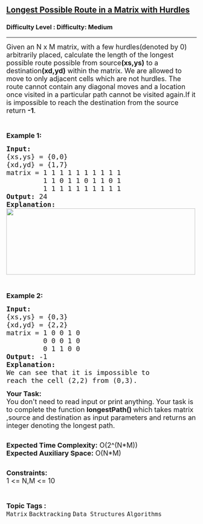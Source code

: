 <h2><a href="https://www.geeksforgeeks.org/problems/longest-possible-route-in-a-matrix-with-hurdles/1">Longest Possible Route in a Matrix with Hurdles</a></h2><h3>Difficulty Level : Difficulty: Medium</h3><hr><div class="problems_problem_content__Xm_eO"><p><span style="font-size: 18px;">Given an N&nbsp;x M&nbsp;matrix, with a few hurdles(denoted by 0) arbitrarily placed, calculate the length of the longest possible route possible from source<strong>(xs,ys)</strong> to a destination<strong>(xd,yd)</strong> within the matrix. We are allowed to move to only adjacent cells which are not hurdles. The route cannot contain any diagonal moves and a location once visited in a particular path cannot be visited again.If it is impossible to reach the destination from the source return <strong>-1</strong>.</span></p>
<p>&nbsp;</p>
<p><strong><span style="font-size: 18px;">Example 1:</span></strong></p>
<pre><strong><span style="font-size: 18px;">Input:</span></strong>
<span style="font-size: 18px;">{xs,ys} = {0,0}</span>
<span style="font-size: 18px;">{xd,yd} = {1,7}</span>
<span style="font-size: 18px;">matrix = 1 1 1 1 1 1 1 1 1 1</span>
<span style="font-size: 18px;">         1 1 0 1 1 0 1 1 0 1</span>
<span style="font-size: 18px;">         1 1 1 1 1 1 1 1 1 1</span>
<strong><span style="font-size: 18px;">Output: </span></strong><span style="font-size: 18px;">24</span>
<strong><span style="font-size: 18px;">Explanation:</span></strong>
<strong><span style="font-size: 18px;"><img style="height: 175px; width: 500px;" src="https://media.geeksforgeeks.org/wp-content/cdn-uploads/matrix_highlight.png" alt=""></span></strong></pre>
<p>&nbsp;</p>
<p><strong><span style="font-size: 18px;">Example 2:</span></strong></p>
<pre><strong><span style="font-size: 18px;">Input: </span></strong>
<span style="font-size: 18px;">{xs,ys} = {0,3}</span>
<span style="font-size: 18px;">{xd,yd} = {2,2}</span>
<span style="font-size: 18px;">matrix =<strong><span style="font-size: 18px;"> </span></strong>1 0 0 1 0</span>
<span style="font-size: 18px;">         0 0 0 1 0</span>
<span style="font-size: 18px;">         0 1 1 0 0</span>
<strong><span style="font-size: 18px;">Output: </span></strong><span style="font-size: 18px;">-1</span>
<strong><span style="font-size: 18px;">Explanation:</span></strong>
<span style="font-size: 18px;">We can see that it is impossible to</span>
<span style="font-size: 18px;">reach the cell (2,2) from (0,3).</span>
</pre>
<p><span style="font-size: 18px;"><strong>Your Task:</strong><br>You don't need to read input or print anything. Your task is to complete the function&nbsp;<strong>longestPath()&nbsp;</strong>which takes matrix ,source and destination as&nbsp;input parameters and returns an integer denoting the longest path.</span></p>
<p><br><span style="font-size: 18px;"><strong>Expected Time Complexity:</strong>&nbsp;O(2^(N*M))<br><strong>Expected Auxiliary Space:</strong>&nbsp;O(N*M)</span></p>
<p><br><span style="font-size: 18px;"><strong>Constraints:</strong><br>1 &lt;= N,M &lt;= 10</span></p></div><br><p><span style=font-size:18px><strong>Topic Tags : </strong><br><code>Matrix</code>&nbsp;<code>Backtracking</code>&nbsp;<code>Data Structures</code>&nbsp;<code>Algorithms</code>&nbsp;